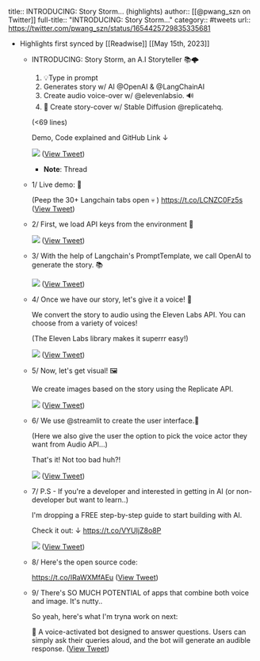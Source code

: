 title:: INTRODUCING: Story Storm... (highlights)
author:: [[@pwang_szn on Twitter]]
full-title:: "INTRODUCING: Story Storm..."
category:: #tweets
url:: https://twitter.com/pwang_szn/status/1654425729835335681

- Highlights first synced by [[Readwise]] [[May 15th, 2023]]
	- INTRODUCING: Story Storm, an A.I Storyteller 📚🌩️
	  
	  1) 💡Type in prompt
	  2) Generates story w/ AI @OpenAI & @LangChainAI
	  3) Create audio voice-over w/ @elevenlabsio. 🔊
	  3) 🎨 Create story-cover w/ Stable Diffusion @replicatehq.
	  
	  (<69 lines)
	  
	  Demo, Code explained and GitHub Link ↓ 
	  
	  ![](https://pbs.twimg.com/media/FvWzbjJaQAAZlxa.jpg) ([View Tweet](https://twitter.com/pwang_szn/status/1654425729835335681))
		- **Note**: Thread
	- 1/ Live demo: 🎤
	  
	  (Peep the 30+ Langchain tabs open 💀 ) https://t.co/LCNZC0Fz5s ([View Tweet](https://twitter.com/pwang_szn/status/1654425780678688769))
	- 2/ First, we load API keys from the environment 🤖 
	  
	  ![](https://pbs.twimg.com/media/FvWzfEEacAMwUGq.png) ([View Tweet](https://twitter.com/pwang_szn/status/1654425788815654912))
	- 3/ With the help of Langchain's PromptTemplate, we call OpenAI to generate the story. 📚 
	  
	  ![](https://pbs.twimg.com/media/FvWzfa-aYAAOU2n.png) ([View Tweet](https://twitter.com/pwang_szn/status/1654425795199389696))
	- 4/ Once we have our story, let's give it a voice! 🎤
	  
	  We convert the story to audio using the Eleven Labs API. You can choose from a variety of voices!
	  
	  (The Eleven Labs library makes it superrr easy!) 
	  
	  ![](https://pbs.twimg.com/media/FvWzfzjaEAAalY3.jpg) ([View Tweet](https://twitter.com/pwang_szn/status/1654425801998340096))
	- 5/ Now, let's get visual! 🖼️
	  
	  We create images based on the story using the Replicate API. 
	  
	  ![](https://pbs.twimg.com/media/FvWzgMvaUAIhHIQ.jpg) ([View Tweet](https://twitter.com/pwang_szn/status/1654425809367748609))
	- 6/ We use @streamlit to create the user interface.🌟
	  
	  (Here we also give the user the option to pick the voice actor they want from Audio API...)
	  
	  That's it! Not too bad huh?! 
	  
	  ![](https://pbs.twimg.com/media/FvWzgqWakAA1xvW.jpg) ([View Tweet](https://twitter.com/pwang_szn/status/1654425817261436929))
	- 7/ P.S - If you're a developer and interested in getting in AI (or non-developer but want to learn..)
	  
	  I'm dropping a FREE step-by-step guide to start building with AI.
	  
	  Check it out: ↓
	  https://t.co/VYUIjZ8o8P 
	  
	  ![](https://pbs.twimg.com/media/FvWzhIfaIAEFfei.png) ([View Tweet](https://twitter.com/pwang_szn/status/1654425824471433219))
	- 8/ Here's the open source code:
	  
	  https://t.co/IRaWXMfAEu ([View Tweet](https://twitter.com/pwang_szn/status/1654425827545870336))
	- 9/ There's SO MUCH POTENTIAL of apps that combine both voice and image. It's nutty..
	  
	  So yeah, here's what I'm tryna work on next:
	  
	  🤖 A voice-activated bot designed to answer questions. Users can simply ask their queries aloud, and the bot will generate an audible response. ([View Tweet](https://twitter.com/pwang_szn/status/1654425830184075264))